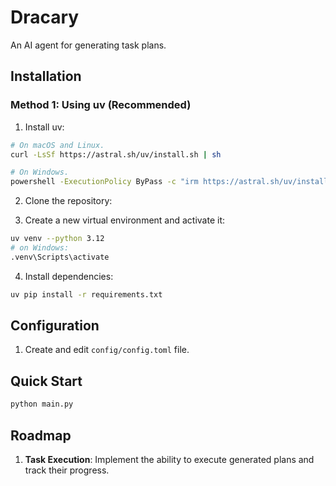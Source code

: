 # Dracary

An AI agent for generating task plans.

## Installation

### Method 1: Using uv (Recommended)

1. Install uv:

```bash
# On macOS and Linux.
curl -LsSf https://astral.sh/uv/install.sh | sh
```

```bash
# On Windows.
powershell -ExecutionPolicy ByPass -c "irm https://astral.sh/uv/install.ps1 | iex"
```

2. Clone the repository:

3. Create a new virtual environment and activate it:

```bash
uv venv --python 3.12
# on Windows:
.venv\Scripts\activate
```

4. Install dependencies:

```bash
uv pip install -r requirements.txt
```

## Configuration

1. Create and edit `config/config.toml` file.

## Quick Start

```bash
python main.py
```

## Roadmap

1. **Task Execution**: Implement the ability to execute generated plans and track their progress.
